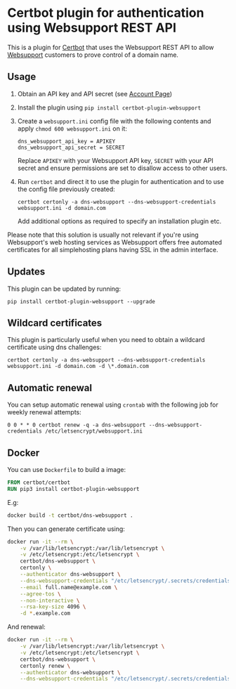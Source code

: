 # Certbot plugin for authentication using Websupport REST API

This is a plugin for [Certbot](https://certbot.eff.org/) that uses the Websupport REST API to allow [Websupport](https://wwww.websupport.sk/)
customers to prove control of a domain name.

## Usage

1. Obtain an API key and API secret (see [Account Page](https://admin.websupport.sk/sk/auth/security-settings))

2. Install the plugin using `pip install certbot-plugin-websupport`

3. Create a `websupport.ini` config file with the following contents and apply `chmod 600 websupport.ini` on it:
   ```
   dns_websupport_api_key = APIKEY
   dns_websupport_api_secret = SECRET
   ```
   Replace `APIKEY` with your Websupport API key, `SECRET` with your API secret and ensure permissions are set
   to disallow access to other users.

4. Run `certbot` and direct it to use the plugin for authentication and to use
   the config file previously created:
   ```
   certbot certonly -a dns-websupport --dns-websupport-credentials websupport.ini -d domain.com
   ```
   Add additional options as required to specify an installation plugin etc.

Please note that this solution is usually not relevant if you're using Websupport's web hosting services as Websupport offers free automated certificates for all simplehosting plans having SSL in the admin interface.

## Updates

This plugin can be updated by running:

```
pip install certbot-plugin-websupport --upgrade
```

## Wildcard certificates

This plugin is particularly useful when you need to obtain a wildcard certificate using dns challenges:

```
certbot certonly -a dns-websupport --dns-websupport-credentials websupport.ini -d domain.com -d \*.domain.com
```

## Automatic renewal

You can setup automatic renewal using `crontab` with the following job for weekly renewal attempts:

```
0 0 * * 0 certbot renew -q -a dns-websupport --dns-websupport-credentials /etc/letsencrypt/websupport.ini
```

## Docker

You can use `Dockerfile` to build a image:

```Dockerfile
FROM certbot/certbot
RUN pip3 install certbot-plugin-websupport
```

E.g:

```bash
docker build -t certbot/dns-websupport .
```

Then you can generate certificate using:

```bash
docker run -it --rm \
    -v /var/lib/letsencrypt:/var/lib/letsencrypt \
    -v /etc/letsencrypt:/etc/letsencrypt \
    certbot/dns-websupport \
    certonly \
    --authenticator dns-websupport \
    --dns-websupport-credentials "/etc/letsencrypt/.secrets/credentials.ini" \
    --email full.name@example.com \
    --agree-tos \
    --non-interactive \
    --rsa-key-size 4096 \
    -d *.example.com
```

And renewal:

```bash
docker run -it --rm \
    -v /var/lib/letsencrypt:/var/lib/letsencrypt \
    -v /etc/letsencrypt:/etc/letsencrypt \
    certbot/dns-websupport \
    certonly renew \
    --authenticator dns-websupport \
    --dns-websupport-credentials "/etc/letsencrypt/.secrets/credentials.ini"
```
